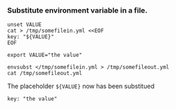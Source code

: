 ### Substitute environment variable in a file. 

```
unset VALUE
cat > /tmp/somefilein.yml <<EOF
key: "${VALUE}"
EOF

export VALUE="the value"

envsubst </tmp/somefilein.yml > /tmp/somefileout.yml
cat /tmp/somefileout.yml
```

The placeholder `${VALUE}` now has been substitued

```
key: "the value"
```
